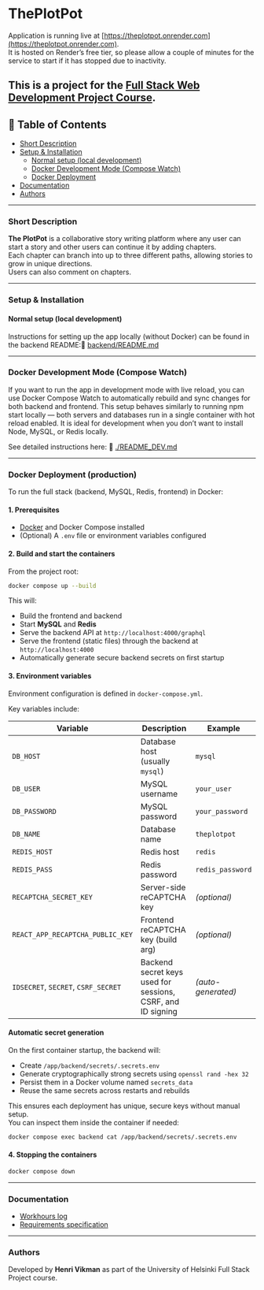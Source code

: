 # ThePlotPot

Application is running live at [https://theplotpot.onrender.com](https://theplotpot.onrender.com).  
It is hosted on Render’s free tier, so please allow a couple of minutes for the service to start if it has stopped due to inactivity.

This is a project for the [Full Stack Web Development Project Course](https://github.com/fullstack-hy2020/misc/blob/master/project.md).
---
## 📑 Table of Contents

- [Short Description](#short-description)
- [Setup & Installation](#️setup--installation)
  - [Normal setup (local development)](#normal-setup-local-development)
  - [Docker Development Mode (Compose Watch)](#docker-development-mode-compose-watch)
  - [Docker Deployment](#docker-deployment-production)
- [Documentation](#documentation)
- [Authors](#authors)
---

### Short Description

**The PlotPot** is a collaborative story writing platform where any user can start a story and other users can continue it by adding chapters.  
Each chapter can branch into up to three different paths, allowing stories to grow in unique directions.  
Users can also comment on chapters.

---

### Setup & Installation

#### Normal setup (local development)

Instructions for setting up the app locally (without Docker) can be found in the backend README:📄 [backend/README.md](./backend/README.md)

---

### Docker Development Mode (Compose Watch)

If you want to run the app in development mode with live reload,
you can use Docker Compose Watch to automatically rebuild and sync changes for both backend and frontend.
This setup behaves similarly to running npm start locally — both servers and databases run in a single container with hot reload enabled.
It is ideal for development when you don’t want to install Node, MySQL, or Redis locally.

See detailed instructions here:
📄 [./README_DEV.md](./README_DEV.md)

---


### Docker Deployment (production)

To run the full stack (backend, MySQL, Redis, frontend) in Docker:

#### 1. Prerequisites

- [Docker](https://docs.docker.com/engine/install/) and Docker Compose installed  
- (Optional) A `.env` file or environment variables configured

#### 2. Build and start the containers

From the project root:

```bash
docker compose up --build
```

This will:
- Build the frontend and backend
- Start **MySQL** and **Redis**
- Serve the backend API at `http://localhost:4000/graphql`
- Serve the frontend (static files) through the backend at `http://localhost:4000`
- Automatically generate secure backend secrets on first startup

#### 3. Environment variables

Environment configuration is defined in `docker-compose.yml`.

Key variables include:

| Variable | Description | Example |
|-----------|-------------|----------|
| `DB_HOST` | Database host (usually `mysql`) | `mysql` |
| `DB_USER` | MySQL username | `your_user` |
| `DB_PASSWORD` | MySQL password | `your_password` |
| `DB_NAME` | Database name | `theplotpot` |
| `REDIS_HOST` | Redis host | `redis` |
| `REDIS_PASS` | Redis password | `redis_password` |
| `RECAPTCHA_SECRET_KEY` | Server-side reCAPTCHA key | *(optional)* |
| `REACT_APP_RECAPTCHA_PUBLIC_KEY` | Frontend reCAPTCHA key (build arg) | *(optional)* |
| `IDSECRET`, `SECRET`, `CSRF_SECRET` | Backend secret keys used for sessions, CSRF, and ID signing | *(auto-generated)* |

#### Automatic secret generation

On the first container startup, the backend will:

- Create `/app/backend/secrets/.secrets.env`  
- Generate cryptographically strong secrets using `openssl rand -hex 32`
- Persist them in a Docker volume named `secrets_data`
- Reuse the same secrets across restarts and rebuilds

This ensures each deployment has unique, secure keys without manual setup.  
You can inspect them inside the container if needed:

```bash
docker compose exec backend cat /app/backend/secrets/.secrets.env
```

#### 4. Stopping the containers

```bash
docker compose down
```

---

### Documentation

- [Workhours log](./documents/workhours.md)  
- [Requirements specification](./documents/requirementspecification.md)

---

###  Authors

Developed by **Henri Vikman** as part of the University of Helsinki Full Stack Project course.
